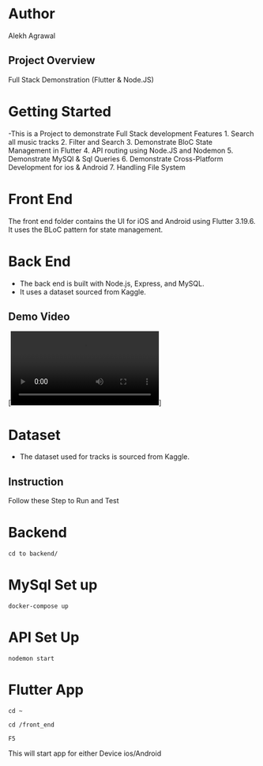 # Author
Alekh Agrawal

## Project Overview
Full Stack Demonstration (Flutter & Node.JS)

# Getting Started
 -This is a Project to demonstrate Full Stack development
    Features
    1. Search all music tracks
    2. Filter and Search
    3. Demonstrate BloC State Management in Flutter
    4. API routing using Node.JS and Nodemon
    5. Demonstrate MySQl & Sql Queries
    6. Demonstrate Cross-Platform Development for ios & Android
    7. Handling File System


# Front End
The front end folder contains the UI for iOS and Android using Flutter 3.19.6.
It uses the BLoC pattern for state management.

# Back End
- The back end is built with Node.js, Express, and MySQL.
- It uses a dataset sourced from Kaggle.

## Demo Video

[![Watch the video](Recording.mov)]



# Dataset
- The dataset used for tracks is sourced from Kaggle.

## Instruction
Follow these Step to Run and Test
# Backend
    cd to backend/

# MySql Set up
    docker-compose up

# API Set Up
    nodemon start

# Flutter App
    cd ~
    
    cd /front_end
    
    F5 
This will start app for either Device ios/Android


